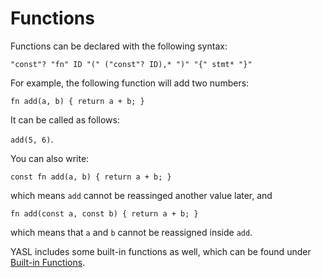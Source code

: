 # Functions

Functions can be declared with the following syntax:

`"const"? "fn" ID "(" ("const"? ID),* ")" "{" stmt* "}"`

For example, the following function will add two numbers:

`fn add(a, b) { return a + b; }`

It can be called as follows:

`add(5, 6)`.

You can also write:

`const fn add(a, b) { return a + b; }`

which means `add` cannot be reassinged another value later, and


`fn add(const a, const b) { return a + b; }`

which means that `a` and `b` cannot be reassigned inside `add`.

YASL includes some built-in functions as well, which can be found under [Built-in Functions](/docs/standard-library/builtin-functions).
